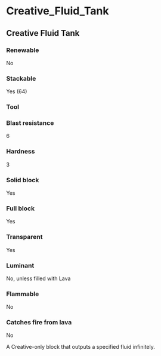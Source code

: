 # Creative_Fluid_Tank

## Creative Fluid Tank

### Renewable

No

### Stackable

Yes (64)

### Tool

### Blast resistance

6

### Hardness

3

### Solid block

Yes

### Full block

Yes

### Transparent

Yes

### Luminant

No, unless filled with Lava

### Flammable

No

### Catches fire from lava

No

A Creative-only block that outputs a specified fluid infinitely.